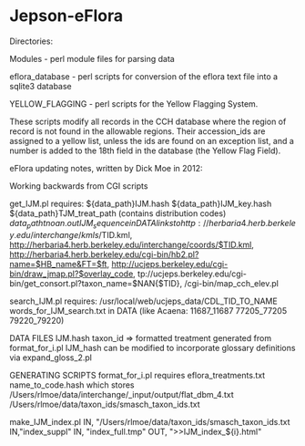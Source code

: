 # Jepson-eFlora

Directories:

Modules - perl module files for parsing data

eflora_database - perl scripts for conversion of the eflora text file into a sqlite3 database

YELLOW_FLAGGING - perl scripts for the Yellow Flagging System.  

These scripts modify all records in the CCH database where the region of record  is not found in the 
allowable regions.  Their accession_ids are assigned to a yellow list, unless the ids are found on an exception list, and a number is added to
the 18th field in the database (the Yellow Flag Field).



eFlora updating notes, written by Dick Moe in 2012:

Working backwards from CGI scripts

get_IJM.pl 
requires:
${data_path}IJM.hash
${data_path}IJM_key.hash
${data_path}TJM_treat_path (contains distribution codes)
${data_path}tnoan.out
IJM_sequence in DATA
links to http://herbaria4.herb.berkeley.edu/interchange/kmls/$TID.kml, http://herbaria4.herb.berkeley.edu/interchange/coords/$TID.kml, http://herbaria4.herb.berkeley.edu/cgi-bin/hb2.pl?name=$HB_name&FT=$ft, http://ucjeps.berkeley.edu/cgi-bin/draw_jmap.pl?$overlay_code, tp://ucjeps.berkeley.edu/cgi-bin/get_consort.pl?taxon_name=$NAN{$TID}, /cgi-bin/map_cch_elev.pl


search_IJM.pl
requires:
/usr/local/web/ucjeps_data/CDL_TID_TO_NAME
words_for_IJM_search.txt in DATA (like Acaena: 11687_11687 77205_77205 79220_79220)



DATA FILES
IJM.hash
taxon_id => formatted treatment
generated from format_for_i.pl
IJM_hash can be modified to incorporate glossary definitions via expand_gloss_2.pl



GENERATING SCRIPTS
format_for_i.pl
requires
eflora_treatments.txt
name_to_code.hash which stores /Users/rlmoe/data/interchange/_input/output/flat_dbm_4.txt
/Users/rlmoe/data/taxon_ids/smasch_taxon_ids.txt

make_IJM_index.pl
IN, "/Users/rlmoe/data/taxon_ids/smasch_taxon_ids.txt
IN,"index_suppl"
IN, "index_full.tmp"
OUT, ">>IJM_index_${i}.html"
